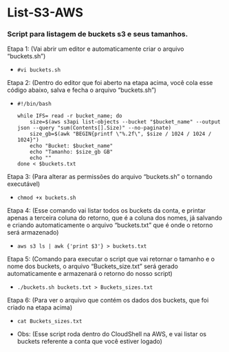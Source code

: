 # List-S3-AWS
### Script para listagem de buckets s3 e seus tamanhos.

Etapa 1: (Vai abrir um editor e automaticamente criar o arquivo “buckets.sh”)

  -     #vi buckets.sh

Etapa 2: (Dentro do editor que foi aberto na etapa acima, você cola esse código abaixo, salva e fecha o arquivo “buckets.sh”)

  -     #!/bin/bash

        while IFS= read -r bucket_name; do
            size=$(aws s3api list-objects --bucket "$bucket_name" --output json --query "sum(Contents[].Size)" --no-paginate)
            size_gb=$(awk "BEGIN{printf \"%.2f\", $size / 1024 / 1024 / 1024}")
            echo "Bucket: $bucket_name"
            echo "Tamanho: $size_gb GB"
            echo ""
        done < $buckets.txt

Etapa 3: (Para alterar as permissões do arquivo “buckets.sh” o tornando executável)

  -     chmod +x buckets.sh

Etapa 4: (Esse comando vai listar todos os buckets da conta, e printar apenas a terceira coluna do retorno, que é a coluna dos nomes, já salvando e criando automaticamente o arquivo “buckets.txt” que é onde o retorno será armazenado)

  -     aws s3 ls | awk {'print $3'} > buckets.txt

Etapa 5: (Comando para executar o script que vai retornar o tamanho e o nome dos buckets, o arquivo “Buckets_size.txt” será gerado automaticamente e armazenará o retorno do nosso script)

  -     ./buckets.sh buckets.txt > Buckets_sizes.txt

Etapa 6: (Para ver o arquivo que contém os dados dos buckets, que foi criado na etapa acima)
  -     cat Buckets_sizes.txt
  
  - Obs: (Esse script roda dentro do CloudShell na AWS, e vai listar os buckets referente a conta que você estiver logado)
